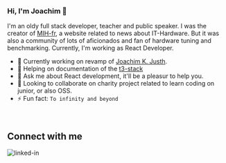 ### Hi, I'm Joachim 👋

I'm an oldy full stack developer, teacher and public speaker. I was the creator of [MIH-fr](https://web.archive.org/web/20081102000256/http://www.mih-fr.net/), a website related to news about IT-Hardware. But it was also a community of lots of aficionados and fan of hardware tuning and benchmarking.
Currently, I'm working as React Developer.

- 🔭 Currently working on revamp of [Joachim K. Justh](https://joachimjusth.com).
- 🌱 Helping on documentation of the [t3-stack](https://create.t3.gg)
- 💬 Ask me about React development, it'll be a pleasur to help you.
- 👯 Looking to collaborate on charity project related to learn coding on junior, or also OSS.
- ⚡ Fun fact: `To infinity and beyond`
<br/>

## Connect with me
[<img align="left" alt="linked-in" src="https://img.shields.io/badge/linkedin-%230077B5.svg?&style=for-the-badge&logo=linkedin&logoColor=white" />](https://www.linkedin.com/in/joachimjusth/)
